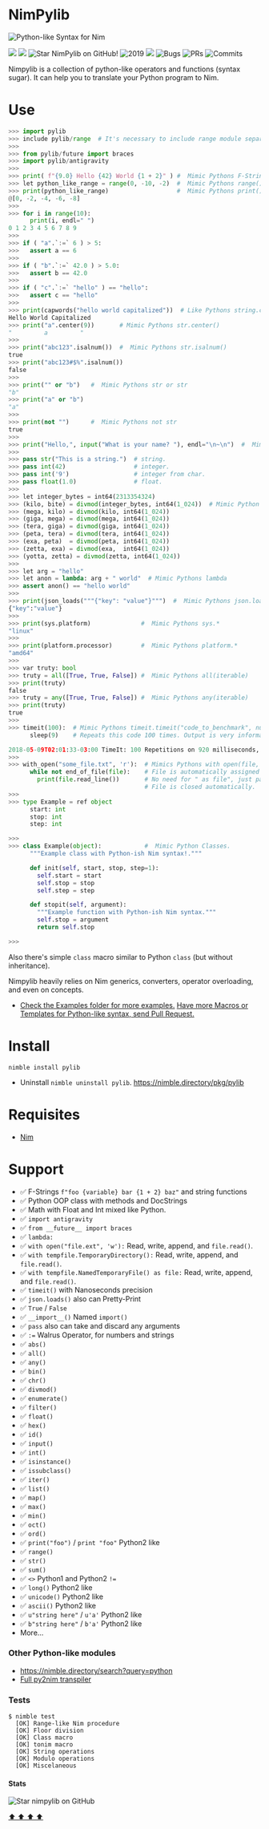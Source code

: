 # NimPylib

![](https://raw.githubusercontent.com/Yardanico/nimpylib/master/carbon.png "Python-like Syntax for Nim")

![](https://img.shields.io/github/languages/top/Yardanico/nimpylib?style=for-the-badge)
![](https://img.shields.io/github/languages/count/Yardanico/nimpylib?logoColor=green&style=for-the-badge)
![](https://img.shields.io/github/stars/Yardanico/nimpylib?style=for-the-badge "Star NimPylib on GitHub!")
![](https://img.shields.io/maintenance/yes/2019?style=for-the-badge "2019")
![](https://img.shields.io/github/languages/code-size/Yardanico/nimpylib?style=for-the-badge)
![](https://img.shields.io/github/issues-raw/Yardanico/nimpylib?style=for-the-badge "Bugs")
![](https://img.shields.io/github/issues-pr-raw/Yardanico/nimpylib?style=for-the-badge "PRs")
![](https://img.shields.io/github/last-commit/Yardanico/nimpylib?style=for-the-badge "Commits")

Nimpylib is a collection of python-like operators and functions (syntax sugar).
It can help you to translate your Python program to Nim.


# Use

```python
>>> import pylib
>>> include pylib/range  # It's necessary to include range module separately
>>>
>>> from pylib/future import braces
>>> import pylib/antigravity
>>>
>>> print( f"{9.0} Hello {42} World {1 + 2}" ) #  Mimic Pythons F-String
>>> let python_like_range = range(0, -10, -2)  #  Mimic Pythons range()
>>> print(python_like_range)                   #  Mimic Pythons print()
@[0, -2, -4, -6, -8]
>>>
>>> for i in range(10):
      print(i, endl=" ")
0 1 2 3 4 5 6 7 8 9
>>>
>>> if ( "a".`:=` 6 ) > 5:
>>>   assert a == 6
>>>
>>> if ( "b".`:=` 42.0 ) > 5.0:
>>>   assert b == 42.0
>>>
>>> if ( "c".`:=` "hello" ) == "hello":
>>>   assert c == "hello"
>>>
>>> print(capwords("hello world capitalized"))  # Like Pythons string.capwords()
Hello World Capitalized
>>> print("a".center(9))       # Mimic Pythons str.center()
"         a         "
>>>
>>> print("abc123".isalnum())  #  Mimic Pythons str.isalnum()
true
>>> print("abc123#$%".isalnum())
false
>>>
>>> print("" or "b")   #  Mimic Pythons str or str
"b"
>>> print("a" or "b")
"a"
>>>
>>> print(not "")      #  Mimic Pythons not str
true
>>>
>>> print("Hello,", input("What is your name? "), endl="\n~\n")  #  Mimic Pythons input()
>>>
>>> pass str("This is a string.")  # string.
>>> pass int(42)                   # integer.
>>> pass int('9')                  # integer from char.
>>> pass float(1.0)                # float.
>>>
>>> let integer_bytes = int64(2313354324)
>>> (kilo, bite) = divmod(integer_bytes, int64(1_024))  # Mimic Python divmod()
>>> (mega, kilo) = divmod(kilo, int64(1_024))
>>> (giga, mega) = divmod(mega, int64(1_024))
>>> (tera, giga) = divmod(giga, int64(1_024))
>>> (peta, tera) = divmod(tera, int64(1_024))
>>> (exa, peta)  = divmod(peta, int64(1_024))
>>> (zetta, exa) = divmod(exa,  int64(1_024))
>>> (yotta, zetta) = divmod(zetta, int64(1_024))
>>>
>>> let arg = "hello"
>>> let anon = lambda: arg + " world"  # Mimic Pythons lambda
>>> assert anon() == "hello world"
>>>
>>> print(json_loads("""{"key": "value"}""")  #  Mimic Pythons json.loads(str)
{"key":"value"}
>>>
>>> print(sys.platform)              #  Mimic Pythons sys.*
"linux"
>>>
>>> print(platform.processor)        #  Mimic Pythons platform.*
"amd64"
>>>
>>> var truty: bool
>>> truty = all([True, True, False]) #  Mimic Pythons all(iterable)
>>> print(truty)
false
>>> truty = any([True, True, False]) #  Mimic Pythons any(iterable)
>>> print(truty)
true
>>>
>>> timeit(100):  # Mimic Pythons timeit.timeit("code_to_benchmark", number=int)
      sleep(9)    # Repeats this code 100 times. Output is very informative.

2018-05-09T02:01:33-03:00 TimeIt: 100 Repetitions on 920 milliseconds, 853 microseconds, and 808 nanoseconds, CPU Time 0.00128.
>>>
>>> with_open("some_file.txt", 'r'):  # Mimics Pythons with open(file, mode='r') as file:
      while not end_of_file(file):    # File is automatically assigned to file variable.
        print(file.read_line())       # No need for " as file", just path and mode.
                                      # File is closed automatically.
>>>
>>> type Example = ref object
      start: int
      stop: int
      step: int

>>>
>>> class Example(object):            #  Mimic Python Classes.
      """Example class with Python-ish Nim syntax!."""

      def init(self, start, stop, step=1):
        self.start = start
        self.stop = stop
        self.step = step

      def stopit(self, argument):
        """Example function with Python-ish Nim syntax."""
        self.stop = argument
        return self.stop

>>>
```

Also there's simple `class` macro similar to Python `class` (but without inheritance).

Nimpylib heavily relies on Nim generics, converters, operator overloading, and even on concepts.

- [Check the Examples folder for more examples.](https://github.com/Yardanico/nimpylib/tree/master/examples)
[Have more Macros or Templates for Python-like syntax, send Pull Request.](https://github.com/Yardanico/nimpylib/pulls)


# Install

```
nimble install pylib
```

- Uninstall `nimble uninstall pylib`. https://nimble.directory/pkg/pylib


# Requisites

- [Nim](https://nim-lang.org)


# Support

- ✅ F-Strings `f"foo {variable} bar {1 + 2} baz"` and string functions
- ✅ Python OOP class with methods and DocStrings
- ✅ Math with Float and Int mixed like Python.
- ✅ `import antigravity`
- ✅ `from __future__ import braces`
- ✅ `lambda:`
- ✅ `with open("file.ext", 'w'):` Read, write, append, and `file.read()`.
- ✅ `with tempfile.TemporaryDirectory():` Read, write, append, and `file.read()`.
- ✅ `with tempfile.NamedTemporaryFile() as file:` Read, write, append, and `file.read()`.
- ✅ `timeit()` with Nanoseconds precision
- ✅ `json.loads()` also can Pretty-Print
- ✅ `True` / `False`
- ✅ `__import__()` Named `import()`
- ✅ `pass` also can take and discard any arguments
- ✅ `:=` Walrus Operator, for numbers and strings
- ✅ `abs()`
- ✅ `all()`
- ✅ `any()`
- ✅ `bin()`
- ✅ `chr()`
- ✅ `divmod()`
- ✅ `enumerate()`
- ✅ `filter()`
- ✅ `float()`
- ✅ `hex()`
- ✅ `id()`
- ✅ `input()`
- ✅ `int()`
- ✅ `isinstance()`
- ✅ `issubclass()`
- ✅ `iter()`
- ✅ `list()`
- ✅ `map()`
- ✅ `max()`
- ✅ `min()`
- ✅ `oct()`
- ✅ `ord()`
- ✅ `print("foo")` / `print "foo"` Python2 like
- ✅ `range()`
- ✅ `str()`
- ✅ `sum()`
- ✅ `<>` Python1 and Python2 `!=`
- ✅ `long()` Python2 like
- ✅ `unicode()` Python2 like
- ✅ `ascii()` Python2 like
- ✅ `u"string here"` / `u'a'` Python2 like
- ✅ `b"string here"` / `b'a'` Python2 like
- More...


### Other Python-like modules

- https://nimble.directory/search?query=python
- [Full py2nim transpiler](https://github.com/metacraft-labs/py2nim)


### Tests

```console
$ nimble test
  [OK] Range-like Nim procedure
  [OK] Floor division
  [OK] Class macro
  [OK] tonim macro
  [OK] String operations
  [OK] Modulo operations
  [OK] Miscelaneous
```


#### Stats

![Star nimpylib on GitHub](https://starchart.cc/Yardanico/nimpylib.svg "Star NimPylib on GitHub!")


[  ⬆️  ⬆️  ⬆️  ⬆️  ](#NimPylib "Go to top")
